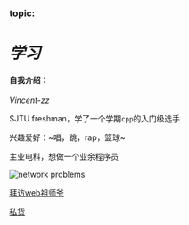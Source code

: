 ### topic:
# ***学习***
#### 自我介绍：
*Vincent-zz*  

SJTU freshman，学了一个学期`cpp`的入门级选手

兴趣爱好：~唱，跳，rap，篮球~  

主业电科，想做一个业余程序员  

<img alt="network problems" src="https://tse1-mm.cn.bing.net/th/id/R-C.7ac0792b7b69f38d75564230eb23886b?rik=SYDSz2D83%2fqPSw&riu=http%3a%2f%2fwww.haofaba.com%2fuploads%2fallimg%2f170822%2f1-1FR2100249.png&ehk=i1v6GYq61M5VkYD0U9gxMuSdHvJ01uC3CgchWlooH5Y%3d&risl=&pid=ImgRaw&r=0">  

[拜访web祖师爷](http://info.cern.ch/hypertext/WWW/TheProject.html "the first wedpage")  

[私货](http://github.com/Vincent-zz/learning/blob/master/movies.md)